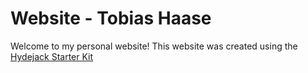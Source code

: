 # Website - Tobias Haase

Welcome to my personal website! This website was created using  the [Hydejack Starter Kit](https://hydejack.com/docs/basics/)